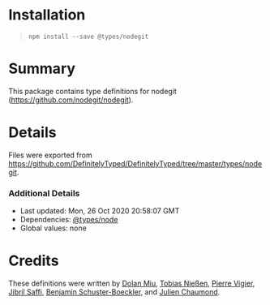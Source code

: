 # Installation
> `npm install --save @types/nodegit`

# Summary
This package contains type definitions for nodegit (https://github.com/nodegit/nodegit).

# Details
Files were exported from https://github.com/DefinitelyTyped/DefinitelyTyped/tree/master/types/nodegit.

### Additional Details
 * Last updated: Mon, 26 Oct 2020 20:58:07 GMT
 * Dependencies: [@types/node](https://npmjs.com/package/@types/node)
 * Global values: none

# Credits
These definitions were written by [Dolan Miu](https://github.com/dolanmiu), [Tobias Nießen](https://github.com/tniessen), [Pierre Vigier](https://github.com/pvigier), [Jibril Saffi](https://github.com/IGI-111), [Benjamin Schuster-Boeckler](https://github.com/DaGaMs), and [Julien Chaumond](https://github.com/julien-c).
